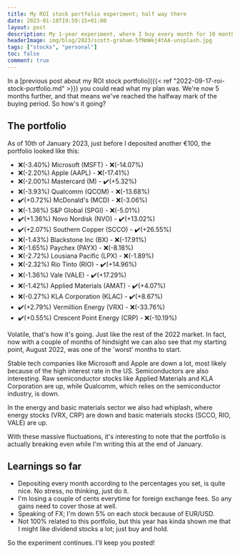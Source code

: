 ```yaml
---
title: My ROI stock portfolio experiment; half way there
date: 2023-01-18T19:59:15+01:00
layout: post
description: My 1-year experiment, where I buy every month for 10 months, has crossed the halfway mark. How's it going?
headerImage: img/blog/2023/scott-graham-5fNmWej4tAA-unsplash.jpg
tags: ["stocks", "personal"]
toc: false
comment: true
---
```


In a [previous post about my ROI stock portfolio]({{< ref "2022-09-17-roi-stock-portfolio.md" >}}) you could read 
what my plan was. We're now 5 months further, and that means we've reached the halfway mark of the buying period. 
So how's it going?

## The portfolio

As of 10th of January 2023, just before I deposited another €100, the portfolio looked like this:

- ❌(-3.40%) Microsoft (MSFT) - ❌(-14.07%)
- ❌(-2.20%) Apple (AAPL) - ❌(-17.41%)
- ❌(-2.00%) Mastercard (M) - ✔️(+5.32%)
- ❌(-3.93%) Qualcomm (QCOM) - ❌(-13.68%)
- ✔️(+0.72%) McDonald's (MCD) - ❌(-3.06%)
- ❌(-1.36%) S&P Global (SPGI) - ❌(-5.01%)
- ✔️(+1.36%) Novo Nordisk (NVO) - ✔️(+13.02%)
- ✔️(+2.07%) Southern Copper (SCCO) - ✔️(+26.55%)
- ❌(-1.43%) Blackstone Inc (BX) - ❌(-17.91%)
- ❌(-1.65%) Paychex (PAYX) - ❌(-8.18%)
- ❌(-2.72%) Lousiana Pacific (LPX) - ❌(-1.89%)
- ❌(-2.32%) Rio Tinto (RIO) - ✔️(+14.96%)
- ❌(-1.36%) Vale (VALE) - ✔️(+17.29%)
- ❌(-1.42%) Applied Materials (AMAT) - ✔️(+4.07%)
- ❌(-0.27%) KLA Corporation (KLAC) - ✔️(+8.67%)
- ✔️(+2.79%) Vermillion Energy (VRX) - ❌(-33.76%)
- ✔️(+0.55%) Crescent Point Energy (CRP) - ❌(-10.19%)

Volatile, that's how it's going. Just like the rest of the 2022 market. In fact, now with a couple of months
of hindsight we can also see that my starting point, August 2022, was one of the 'worst' months to start.

Stable tech companies like Microsoft and Apple are down a lot, most likely because of the high interest rate in the US.
Semiconductors are also interesting. Raw semiconductor stocks like Applied Materials and KLA Corporation are up, while
Qualcomm, which relies on the semiconductor industry, is down.

In the energy and basic materials sector we also had whiplash, where energy stocks (VRX, CRP) are down and 
basic materials stocks (SCCO, RIO, VALE) are up.

With these massive fluctuations, it's interesting to note that the portfolio is actually breaking even while I'm writing
this at the end of January.

## Learnings so far

- Depositing every month according to the percentages you set, is quite nice. No stress, no thinking, just do it.
- I'm losing a couple of cents everytime for foreign exchange fees. So any gains need to cover those at well.
- Speaking of FX; I'm down 5% on each stock because of EUR/USD.
- Not 100% related to this portfolio, but this year has kinda shown me that I might like dividend stocks a lot; just buy and hold.

So the experiment continues. I'll keep you posted!